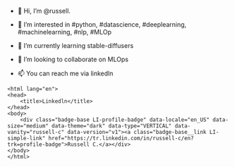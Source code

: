 - 👋 Hi, I’m @russell.
- 👀 I’m interested in #python, #datascience, #deeplearning, #machinelearning, #nlp, #MLOp
- 🌱 I’m currently learning stable-diffusers
- 💞️ I’m looking to collaborate on MLOps

- 📫 You can reach me via linkedln


<!---
russell-ai/russell-ai is a ✨ special ✨ repository because its `README.md` (this file) appears on your GitHub profile.
You can click the Preview link to take a look at your changes.
--->


<!DOCTYPE html>

    <html lang="en">
    <head>
        <title>Linkedln</title>
    </head>
    <body>
        <div class="badge-base LI-profile-badge" data-locale="en_US" data-size="medium" data-theme="dark" data-type="VERTICAL" data-vanity="russell-c" data-version="v1"><a class="badge-base__link LI-simple-link" href="https://tr.linkedin.com/in/russell-c/en?trk=profile-badge">Russell C.</a></div>
    </body>
    </html>
